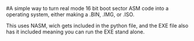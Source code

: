 #A simple way to turn real mode 16 bit boot sector ASM code into a operating system, either making a .BIN, .IMG, or .ISO.

This uses NASM, wich gets included in the python file, and the EXE file also has it included meaning you can run the EXE stand alone.


